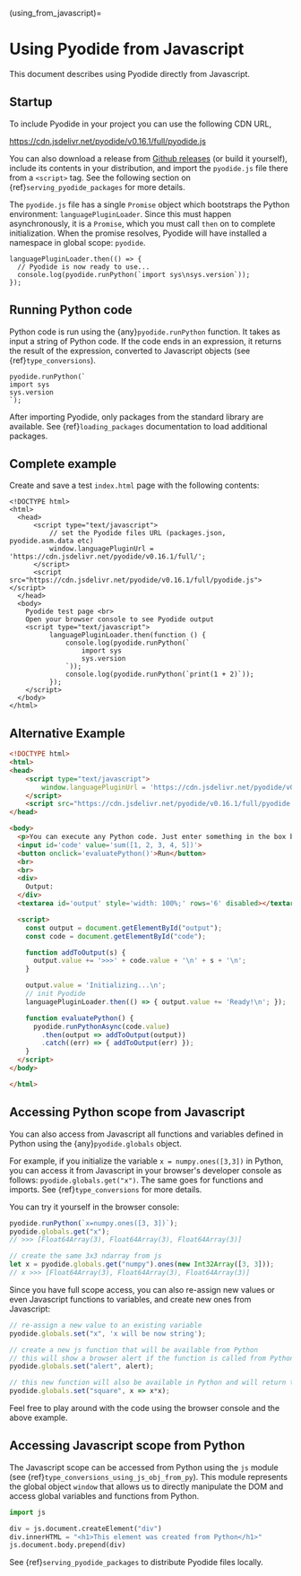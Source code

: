 (using_from_javascript)=

# Using Pyodide from Javascript

This document describes using Pyodide directly from Javascript.

## Startup

To include Pyodide in your project you can use the following CDN URL,

  https://cdn.jsdelivr.net/pyodide/v0.16.1/full/pyodide.js

You can also download a release from
[Github releases](https://github.com/iodide-project/pyodide/releases)
(or build it yourself), include its contents in your distribution, and import
the `pyodide.js` file there from a `<script>` tag. See the following section on
{ref}`serving_pyodide_packages` for more details.

The `pyodide.js` file has a single `Promise` object which bootstraps the Python
environment: `languagePluginLoader`. Since this must happen asynchronously, it
is a `Promise`, which you must call `then` on to complete initialization. When
the promise resolves, Pyodide will have installed a namespace in global scope:
`pyodide`.

```pyodide
languagePluginLoader.then(() => {
  // Pyodide is now ready to use...
  console.log(pyodide.runPython(`import sys\nsys.version`));
});
```

## Running Python code

Python code is run using the {any}`pyodide.runPython`
function. It takes as input a string of Python
code. If the code ends in an expression, it returns the result of the
expression, converted to Javascript objects (see {ref}`type_conversions`).

```pyodide
pyodide.runPython(`
import sys
sys.version
`);
```

After importing Pyodide, only packages from the standard library are available.
See {ref}`loading_packages` documentation to load additional packages.

## Complete example

Create and save a test `index.html` page with the following contents:
```html-pyodide
<!DOCTYPE html>
<html>
  <head>
      <script type="text/javascript">
          // set the Pyodide files URL (packages.json, pyodide.asm.data etc)
          window.languagePluginUrl = 'https://cdn.jsdelivr.net/pyodide/v0.16.1/full/';
      </script>
      <script src="https://cdn.jsdelivr.net/pyodide/v0.16.1/full/pyodide.js"></script>
  </head>
  <body>
    Pyodide test page <br>
    Open your browser console to see Pyodide output
    <script type="text/javascript">
          languagePluginLoader.then(function () {
              console.log(pyodide.runPython(`
                  import sys
                  sys.version
              `));
              console.log(pyodide.runPython(`print(1 + 2)`));
          });
    </script>
  </body>
</html>
```


## Alternative Example

```html
<!DOCTYPE html>
<html>
<head>
    <script type="text/javascript">
        window.languagePluginUrl = 'https://cdn.jsdelivr.net/pyodide/v0.16.1/full/';
    </script>
    <script src="https://cdn.jsdelivr.net/pyodide/v0.16.1/full/pyodide.js"></script>
</head>

<body>
  <p>You can execute any Python code. Just enter something in the box below and click the button.</p>
  <input id='code' value='sum([1, 2, 3, 4, 5])'>
  <button onclick='evaluatePython()'>Run</button>
  <br>
  <br>
  <div>
    Output:
  </div>
  <textarea id='output' style='width: 100%;' rows='6' disabled></textarea>

  <script>
    const output = document.getElementById("output");
    const code = document.getElementById("code");

    function addToOutput(s) {
      output.value += '>>>' + code.value + '\n' + s + '\n';
    }

    output.value = 'Initializing...\n';
    // init Pyodide
    languagePluginLoader.then(() => { output.value += 'Ready!\n'; });

    function evaluatePython() {
      pyodide.runPythonAsync(code.value)
        .then(output => addToOutput(output))
        .catch((err) => { addToOutput(err) });
    }
  </script>
</body>

</html>
```

## Accessing Python scope from Javascript

You can also access from Javascript all functions and variables defined in Python using the {any}`pyodide.globals` object.

For example, if you initialize the variable `x = numpy.ones([3,3])` in Python, you can access it from Javascript in your browser's developer console as follows: `pyodide.globals.get("x")`. The same goes for functions and imports. See {ref}`type_conversions` for more details.

You can try it yourself in the browser console:
```js
pyodide.runPython(`x=numpy.ones([3, 3])`);
pyodide.globals.get("x");
// >>> [Float64Array(3), Float64Array(3), Float64Array(3)]

// create the same 3x3 ndarray from js
let x = pyodide.globals.get("numpy").ones(new Int32Array([3, 3]));
// x >>> [Float64Array(3), Float64Array(3), Float64Array(3)]
```

Since you have full scope access, you can also re-assign new values or even Javascript functions to variables, and create new ones from Javascript:

```js
// re-assign a new value to an existing variable
pyodide.globals.set("x", 'x will be now string');

// create a new js function that will be available from Python
// this will show a browser alert if the function is called from Python
pyodide.globals.set("alert", alert);

// this new function will also be available in Python and will return the squared value.
pyodide.globals.set("square", x => x*x);
```

Feel free to play around with the code using the browser console and the above example.

## Accessing Javascript scope from Python

The Javascript scope can be accessed from Python using the `js` module (see {ref}`type_conversions_using_js_obj_from_py`). This module represents the global object `window` that allows us to directly manipulate the DOM and access global variables and functions from Python.

```python
import js

div = js.document.createElement("div")
div.innerHTML = "<h1>This element was created from Python</h1>"
js.document.body.prepend(div)
```

See {ref}`serving_pyodide_packages` to distribute Pyodide files locally.
